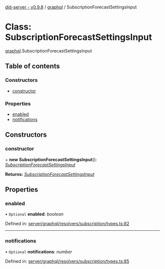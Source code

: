 [did-server - v0.9.8](../README.md) / [graphql](../modules/graphql.md) / SubscriptionForecastSettingsInput

# Class: SubscriptionForecastSettingsInput

[graphql](../modules/graphql.md).SubscriptionForecastSettingsInput

## Table of contents

### Constructors

- [constructor](graphql.subscriptionforecastsettingsinput.md#constructor)

### Properties

- [enabled](graphql.subscriptionforecastsettingsinput.md#enabled)
- [notifications](graphql.subscriptionforecastsettingsinput.md#notifications)

## Constructors

### constructor

\+ **new SubscriptionForecastSettingsInput**(): [*SubscriptionForecastSettingsInput*](graphql.subscriptionforecastsettingsinput.md)

**Returns:** [*SubscriptionForecastSettingsInput*](graphql.subscriptionforecastsettingsinput.md)

## Properties

### enabled

• `Optional` **enabled**: *boolean*

Defined in: [server/graphql/resolvers/subscription/types.ts:82](https://github.com/Puzzlepart/did/blob/dev/server/graphql/resolvers/subscription/types.ts#L82)

___

### notifications

• `Optional` **notifications**: *number*

Defined in: [server/graphql/resolvers/subscription/types.ts:85](https://github.com/Puzzlepart/did/blob/dev/server/graphql/resolvers/subscription/types.ts#L85)
